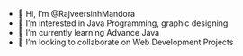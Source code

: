 - 👋 Hi, I’m @RajveersinhMandora
- 👀 I’m interested in Java Programming, graphic designing
- 🌱 I’m currently learning Advance Java 
- 💞️ I’m looking to collaborate on Web Development Projects
<!--- - 📫 How to reach me --->

<!---
RajveersinhMandora/RajveersinhMandora is a ✨ special ✨ repository because its `README.md` (this file) appears on your GitHub profile.
You can click the Preview link to take a look at your changes.
--->
